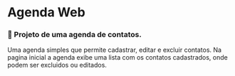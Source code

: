 # Agenda Web

### 📕 Projeto de uma agenda de contatos.
Uma agenda simples que permite cadastrar, editar e excluir contatos. Na pagina inicial a agenda exibe uma lista com os contatos cadastrados, onde podem ser excluidos ou editados.
